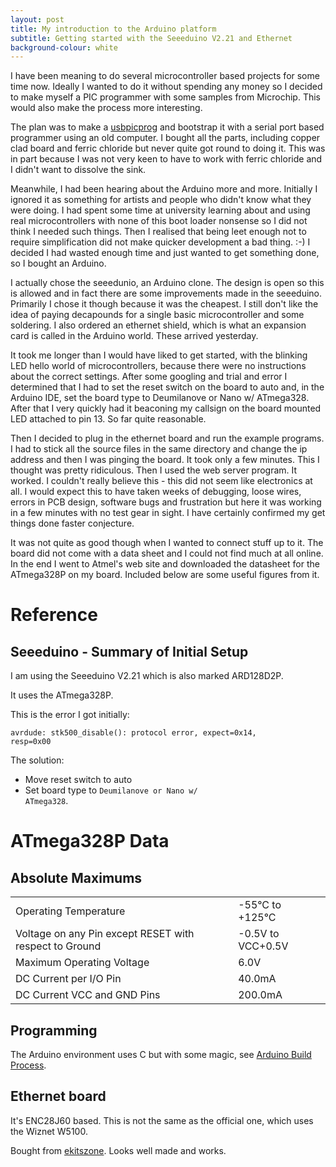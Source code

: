 ```yaml
---
layout: post
title: My introduction to the Arduino platform
subtitle: Getting started with the Seeeduino V2.21 and Ethernet
background-colour: white
---
```


I have been meaning to do several microcontroller based projects for some time
now. Ideally I wanted to do it without spending any money so I decided to make
myself a PIC programmer with some samples from Microchip. This would also make
the process more interesting.

The plan was to make a <a href="http://usbpicprog.org/">usbpicprog</a> and
bootstrap it with a serial port based programmer using an old computer.  I
bought all the parts, including copper clad board and ferric chloride but
never quite got round to doing it. This was in part because I was not very
keen to have to work with ferric chloride and I didn't want to dissolve the
sink.

Meanwhile, I had been hearing about the Arduino more and more. Initially I
ignored it as something for artists and people who didn't know what they were
doing. I had spent some time at university learning about and using real
microcontrollers with none of this boot loader nonsense so I did not think I
needed such things. Then I realised that being leet enough not to require
simplification did not make quicker development a bad thing. :-) I decided I
had wasted enough time and just wanted to get something done, so I bought an
Arduino.

I actually chose the seeedunio, an Arduino clone. The design is open so this
is allowed and in fact there are some improvements made in the
seeeduino. Primarily I chose it though because it was the cheapest. I still
don't like the idea of paying decapounds for a single basic microcontroller
and some soldering. I also ordered an ethernet shield, which is what an
expansion card is called in the Arduino world. These arrived yesterday.

It took me longer than I would have liked to get started, with the blinking LED
hello world of microcontrollers, because there were no instructions about the
correct settings. After some googling and trial and error I determined that I
had to set the reset switch on the board to auto and, in the Arduino IDE, set
the board type to <type>Deumilanove or Nano w/ ATmega328</type>.  After that
I very quickly had it beaconing my callsign on the board mounted LED attached
to pin 13. So far quite reasonable.

Then I decided to plug in the ethernet board and run the example programs.  I
had to stick all the source files in the same directory and change the ip
address and then I was pinging the board. It took only a few minutes. This I
thought was pretty ridiculous. Then I used the web server program. It
worked. I couldn't really believe this - this did not seem like electronics at
all. I would expect this to have taken weeks of debugging, loose wires, errors
in PCB design, software bugs and frustration but here it was working in a few
minutes with no test gear in sight. I have certainly confirmed my get things
done faster conjecture.

It was not quite as good though when I wanted to connect stuff up to it. The
board did not come with a data sheet and I could not find much at all online.
In the end I went to Atmel's web site and downloaded the datasheet for the
ATmega328P on my board. Included below are some useful figures from it.

Reference
=========

Seeeduino - Summary of Initial Setup
-----------------------------------

I am using the Seeeduino V2.21 which is also marked ARD128D2P.

It uses the ATmega328P.

This is the error I got initially:

<code>avrdude: stk500_disable(): protocol error, expect=0x14, resp=0x00</code>

The solution:

- Move reset switch to auto
- Set board type to <code>Deumilanove or Nano w/ ATmega328</code>.

ATmega328P Data
===============

Absolute Maximums
-----------------

<table>
<tr><td>Operating Temperature</td><td>-55°C to +125°C</td></tr>
<tr><td>Voltage on any Pin except RESET with respect to Ground</td> <td>-0.5V to VCC+0.5V</td></tr>
<tr><td>Maximum Operating Voltage</td><td>6.0V</td></tr>
<tr><td>DC Current per I/O Pin</td><td>40.0mA</tr>
<tr><td>DC Current VCC and GND Pins</td><td>200.0mA</td></tr>
</table>

Programming
-----------

The Arduino environment uses C but with some magic, see
<a href="http://arduino.cc/en/Hacking/BuildProcess">Arduino Build Process</a>.


Ethernet board
--------------

It's ENC28J60 based. This is not the same as the official one, which uses the
Wiznet W5100.

Bought from <a
href="http://www.ekitszone.com/Products/4-enc28j60-ethernet-shield-for-arduino.aspx">ekitszone</a>.
Looks well made and works.
